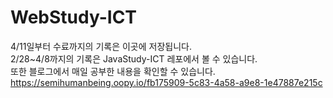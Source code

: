# WebStudy-ICT
4/11일부터 수료까지의 기록은 이곳에 저장됩니다.<br>
2/28~4/8까지의 기록은 JavaStudy-ICT 레포에서 볼 수 있습니다.<br>
또한 블로그에서 매일 공부한 내용을 확인할 수 있습니다.<br>
https://semihumanbeing.oopy.io/fb175909-5c83-4a58-a9e8-1e47887e215c
